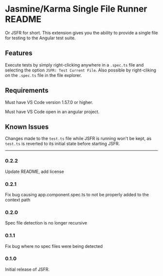 # Jasmine/Karma Single File Runner README

Or JSFR for short. This extension gives you the ability to provide a single file for testing to the Angular test suite.

## Features

Execute tests by simply right-clicking anywhere in a `.spec.ts` file and selecting the option `JSFR: Test Current File`. Also possible by right-cliking on the `.spec.ts` file in the file explorer.

## Requirements

Must have VS Code version 1.57.0 or higher.

Must have VS Code open in an angular project.

## Known Issues

Changes made to the `test.ts` file while JSFR is running won't be kept, as `test.ts` is reverted to its initial state before starting JSFR.

---

### 0.2.2
Update README, add license

### 0.2.1
Fix bug causing app.component.spec.ts to not be properly added to the context path

### 0.2.0
Spec file detection is no longer recursive

### 0.1.1
Fix bug where no spec files were being detected

### 0.1.0
Initial release of JSFR.
